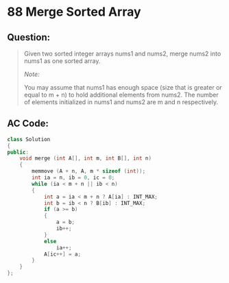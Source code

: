 # 88 Merge Sorted Array

## Question:

> Given two sorted integer arrays nums1 and nums2, merge nums2 into nums1 as one sorted array.
> 
> *Note:*
> 
> You may assume that nums1 has enough space (size that is greater or equal to m + n) to hold additional elements from nums2. The number of elements initialized in nums1 and nums2 are m and n respectively.

## AC Code:

``` c++
class Solution
{
public:
    void merge (int A[], int m, int B[], int n)
    {
        memmove (A + n, A, m * sizeof (int));
        int ia = n, ib = 0, ic = 0;
        while (ia < m + n || ib < n)
        {
            int a = ia < m + n ? A[ia] : INT_MAX;
            int b = ib < n ? B[ib] : INT_MAX;
            if (a >= b)
            {
                a = b;
                ib++;
            }
            else
                ia++;
            A[ic++] = a;
        }
    }
};

```
